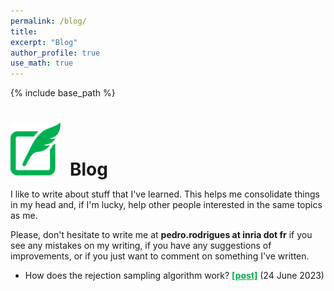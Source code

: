 ```yaml
---
permalink: /blog/
title:
excerpt: "Blog"
author_profile: true
use_math: true
---
```


{% include base_path %}

<h1 style="margin-bottom:0.5em"><img src="/images/picto_blog.svg" width="80px" style="margin-right:15px">Blog</h1>

I like to write about stuff that I've learned. This helps me consolidate things
in my head and, if I'm lucky, help other people interested in the same topics
as me. 

Please, don't hesitate to write me at <span style="font-weight:bold">
pedro.rodrigues at inria dot fr</span> if you see any mistakes on my writing, 
if you have any suggestions of improvements, or if you just want to comment on
something I've written.

- How does the rejection sampling algorithm work? <a href="/posts/rejection-sampling/" style="color:#00b050; font-weight:bold;">[post]</a> (24 June 2023) 